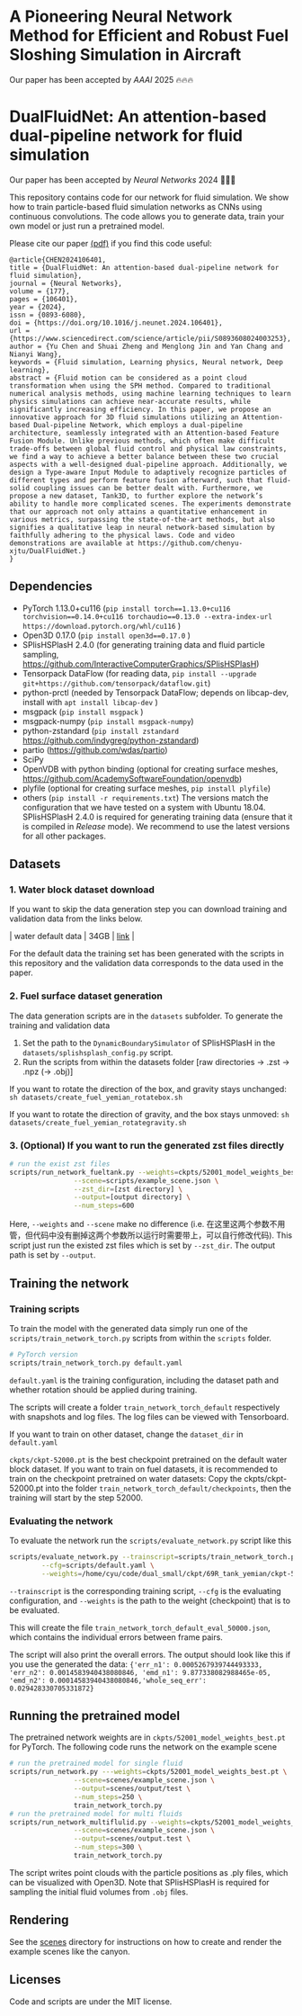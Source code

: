 # A Pioneering Neural Network Method for Efficient and Robust Fuel Sloshing Simulation in Aircraft
Our paper has been accepted by *AAAI* 2025 🔥🔥🔥

# DualFluidNet: An attention-based dual-pipeline network for fluid simulation
Our paper has been accepted by *Neural Networks* 2024 🚀🚀🚀

This repository contains code for our network for fluid simulation.
We show how to train particle-based fluid simulation networks as CNNs using 
continuous convolutions. The code allows you to generate data, train your own 
model or just run a pretrained model.

Please cite our paper [(pdf)](https://www.sciencedirect.com/science/article/abs/pii/S0893608024003253) if you find this code useful:
```
@article{CHEN2024106401,
title = {DualFluidNet: An attention-based dual-pipeline network for fluid simulation},
journal = {Neural Networks},
volume = {177},
pages = {106401},
year = {2024},
issn = {0893-6080},
doi = {https://doi.org/10.1016/j.neunet.2024.106401},
url = {https://www.sciencedirect.com/science/article/pii/S0893608024003253},
author = {Yu Chen and Shuai Zheng and Menglong Jin and Yan Chang and Nianyi Wang},
keywords = {Fluid simulation, Learning physics, Neural network, Deep learning},
abstract = {Fluid motion can be considered as a point cloud transformation when using the SPH method. Compared to traditional numerical analysis methods, using machine learning techniques to learn physics simulations can achieve near-accurate results, while significantly increasing efficiency. In this paper, we propose an innovative approach for 3D fluid simulations utilizing an Attention-based Dual-pipeline Network, which employs a dual-pipeline architecture, seamlessly integrated with an Attention-based Feature Fusion Module. Unlike previous methods, which often make difficult trade-offs between global fluid control and physical law constraints, we find a way to achieve a better balance between these two crucial aspects with a well-designed dual-pipeline approach. Additionally, we design a Type-aware Input Module to adaptively recognize particles of different types and perform feature fusion afterward, such that fluid-solid coupling issues can be better dealt with. Furthermore, we propose a new dataset, Tank3D, to further explore the network’s ability to handle more complicated scenes. The experiments demonstrate that our approach not only attains a quantitative enhancement in various metrics, surpassing the state-of-the-art methods, but also signifies a qualitative leap in neural network-based simulation by faithfully adhering to the physical laws. Code and video demonstrations are available at https://github.com/chenyu-xjtu/DualFluidNet.}
}
```

## Dependencies

- PyTorch 1.13.0+cu116 (```pip install torch==1.13.0+cu116 torchvision==0.14.0+cu116 torchaudio==0.13.0 --extra-index-url https://download.pytorch.org/whl/cu116``` )
- Open3D 0.17.0 (```pip install open3d==0.17.0``` )
- SPlisHSPlasH 2.4.0 (for generating training data and fluid particle sampling, https://github.com/InteractiveComputerGraphics/SPlisHSPlasH)
- Tensorpack DataFlow (for reading data, ```pip install --upgrade git+https://github.com/tensorpack/dataflow.git```)
- python-prctl (needed by Tensorpack DataFlow; depends on libcap-dev, install with ```apt install libcap-dev``` )
- msgpack (```pip install msgpack``` )
- msgpack-numpy (```pip install msgpack-numpy```)
- python-zstandard (```pip install zstandard``` https://github.com/indygreg/python-zstandard)
- partio (https://github.com/wdas/partio)
- SciPy
- OpenVDB with python binding (optional for creating surface meshes, https://github.com/AcademySoftwareFoundation/openvdb)
- plyfile (optional for creating surface meshes, ```pip install plyfile```)
- others (```pip install -r requirements.txt```)
The versions match the configuration that we have tested on a system with Ubuntu 18.04.
SPlisHSPlasH 2.4.0 is required for generating training data (ensure that it is compiled in *Release* mode).
We recommend to use the latest versions for all other packages.

## Datasets

### 1. Water block dataset download
If you want to skip the data generation step you can download training and validation data from the links below.

| water default data  | 34GB | [link](https://drive.google.com/file/d/1b3OjeXnsvwUAeUq2Z0lcrX7j9U7zLO07) |

For the default data the training set has been generated with the scripts in this
repository and the validation data corresponds to the data used in the paper.

### 2. Fuel surface dataset generation
The data generation scripts are in the ```datasets``` subfolder.
To generate the training and validation data 
 1. Set the path to the ```DynamicBoundarySimulator``` of SPlisHSPlasH in the ```datasets/splishsplash_config.py``` script.
 2. Run the scripts from within the datasets folder [raw directories -> .zst -> .npz (-> .obj)]

If you want to rotate the direction of the box, and gravity stays unchanged:
    ```
    sh datasets/create_fuel_yemian_rotatebox.sh
    ```

If you want to rotate the direction of gravity, and the box stays unmoved:
    ```
    sh datasets/create_fuel_yemian_rotategravity.sh
    ```

### 3. (Optional) If you want to run the generated zst files directly
```bash 
# run the exist zst files
scripts/run_network_fueltank.py --weights=ckpts/52001_model_weights_best.pt \
                --scene=scripts/example_scene.json \
                --zst_dir=[zst directory] \
                --output=[output directory] \
                --num_steps=600
```
Here, ```--weights``` and ```--scene``` make no difference (i.e. 在这里这两个参数不用管，但代码中没有删掉这两个参数所以运行时需要带上，可以自行修改代码). This script just run the existed zst files which is set by ```--zst_dir```. The output path is set by ```--output```.

## Training the network

### Training scripts
To train the model with the generated data simply run one of the ```scripts/train_network_torch.py``` scripts from within the ```scripts``` folder. 
```bash
# PyTorch version
scripts/train_network_torch.py default.yaml
```

```default.yaml``` is the training configuration, including the dataset path and whether rotation should be applied during training.

The scripts will create a folder ```train_network_torch_default``` respectively with snapshots and log files.
The log files can be viewed with Tensorboard.

If you want to train on other dataset, change the ```dataset_dir``` in ```default.yaml```

```ckpts/ckpt-52000.pt``` is the best checkpoint pretrained on the default water block dataset. If you want to train on fuel datasets, it is recommended to train on the checkpoint pretrained on water datasets: 
Copy the ckpts/ckpt-52000.pt into the folder ```train_network_torch_default/checkpoints```, then the training will start by the step 52000.

### Evaluating the network
To evaluate the network run the ```scripts/evaluate_network.py``` script like this
```bash
scripts/evaluate_network.py --trainscript=scripts/train_network_torch.py \
        --cfg=scripts/default.yaml \
        --weights=/home/cyu/code/dual_small/ckpt/69R_tank_yemian/ckpt-59000.pt
```
```--trainscript``` is the corresponding training script,  ```--cfg``` is the evaluating configuration, and ```--weights``` is the path to the weight (checkpoint) that is to be evaluated.

This will create the file ```train_network_torch_default_eval_50000.json```, which contains the 
individual errors between frame pairs.

The script will also print the overall errors. The output should look like 
this if you use the generated the data:
```{'err_n1': 0.0005267939744493333, 'err_n2': 0.0014583940438080846, 'emd_n1': 9.877338082988465e-05, 'emd_n2': 0.00014583940438080846,'whole_seq_err': 0.029428330705331872}```

## Running the pretrained model

The pretrained network weights are in ```ckpts/52001_model_weights_best.pt``` for PyTorch.
The following code runs the network on the example scene
```bash 
# run the pretrained model for single fluid
scripts/run_network.py ---weights=ckpts/52001_model_weights_best.pt \
                --scene=scenes/example_scene.json \
                --output=scenes/output/test \
                --num_steps=250 \
                train_network_torch.py
# run the pretrained model for multi fluids    
scripts/run_network_multiflulid.py --weights=ckpts/52001_model_weights_best.pt \
                --scene=scenes/example_scene.json \
                --output=scenes/output.test \
                --num_steps=300 \
                train_network_torch.py 
```

The script writes point clouds with the particle positions as .ply files, which can be visualized with Open3D.
Note that SPlisHSPlasH is required for sampling the initial fluid volumes from ```.obj``` files.

## Rendering

See the [scenes](scenes/README.md) directory for instructions on how to create and render the example scenes like the canyon.

## Licenses

Code and scripts are under the MIT license.
